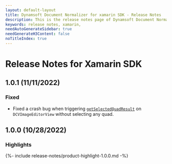 ```yaml
---
layout: default-layout
title: Dynamsoft Document Normalizer for xamarin SDK - Release Notes
description: This is the release notes page of Dynamsoft Document Normalizer for xamarin SDK.
keywords: release notes, xamarin, 
needAutoGenerateSidebar: true
needGenerateH3Content: false
noTitleIndex: true
---
```


# Release Notes for Xamarin SDK

## 1.0.1 (11/11/2022)

### Fixed

- Fixed a crash bug when triggering [`getSelectedQuadResult`](../api-reference/image-editor-view.md#getselectedquadresult) on `DCVImageEditorView` without selecting any quad.  

## 1.0.0 (10/28/2022)

### Highlights

{%- include release-notes/product-highlight-1.0.0.md -%}

